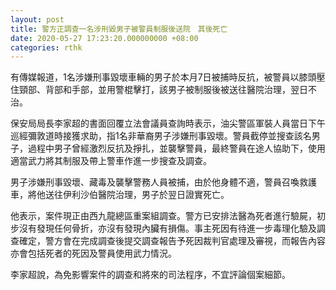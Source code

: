 ```yaml
---
layout: post
title: 警方正調查一名涉刑毀男子被警員制服後送院　其後死亡
date: 2020-05-27 17:23:20.000000000 +08:00
categories: rthk
---
```


有傳媒報道，1名涉嫌刑事毀壞車輛的男子於本月7日被捕時反抗，被警員以膝頭壓住頸部、背部和手部，並用警棍擊打，該男子被制服後被送往醫院治理，翌日不治。

保安局局長李家超的書面回覆立法會議員查詢時表示，油尖警區軍裝人員當日下午巡經彌敦道時接獲求助，指1名非華裔男子涉嫌刑事毀壞。警員截停並搜查該名男子，過程中男子曾經激烈反抗及掙扎，並襲擊警員，最終警員在途人協助下，使用適當武力將其制服及帶上警車作進一步搜查及調查。

男子涉嫌刑事毀壞、藏毒及襲擊警務人員被捕，由於他身體不適，警員召喚救護車，將他送往伊利沙伯醫院治理，男子於翌日證實死亡。

他表示，案件現正由西九龍總區重案組調查。警方已安排法醫為死者進行驗屍，初步沒有發現任何骨折，亦沒有發現內臟有損傷。事主死因有待進一步毒理化驗及調查確定，警方會在完成調查後提交調查報告予死因裁判官處理及審視，而報告內容亦會包括死者的死因及警員使用武力情況。

李家超說，為免影響案件的調查和將來的司法程序，不宜評論個案細節。
